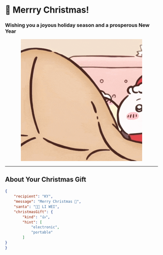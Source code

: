 
# 🎄 Merrry Christmas!

### Wishing you a joyous holiday season and a prosperous New Year

<div style="text-align: center;">
  <img src="./assets/chiikawa-usagi.gif" alt="Chiikawa-Usagi">
</div>

---

## About Your Christmas Gift

```json
{
    "recipient": "KY",
    "message": "Merry Christmas 🎄",
    "santa": "🎅🏽 LI WEI",
    "christmasGift": {
        "kind": "👍",
        "hint": [
            "electronic",
            "portable"
        ]
}
}
```

